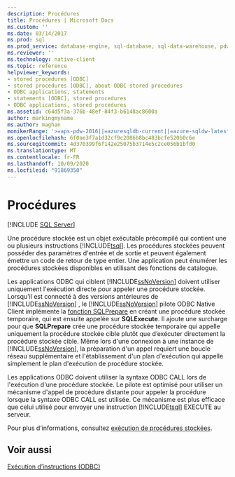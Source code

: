 ```yaml
---
description: Procédures
title: Procédures | Microsoft Docs
ms.custom: ''
ms.date: 03/14/2017
ms.prod: sql
ms.prod_service: database-engine, sql-database, sql-data-warehouse, pdw
ms.reviewer: ''
ms.technology: native-client
ms.topic: reference
helpviewer_keywords:
- stored procedures [ODBC]
- stored procedures [ODBC], about ODBC stored procedures
- ODBC applications, statements
- statements [ODBC], stored procedures
- ODBC applications, stored procedures
ms.assetid: c64d5f3a-376b-48ef-84f3-b6148ac8600a
author: markingmyname
ms.author: maghan
monikerRange: '>=aps-pdw-2016||=azuresqldb-current||=azure-sqldw-latest||>=sql-server-2016||=sqlallproducts-allversions||>=sql-server-linux-2017||=azuresqldb-mi-current'
ms.openlocfilehash: 6f0ae3f7a1d32cf9c2086b8bc483bcfe520b0c6e
ms.sourcegitcommit: 4d370399f6f142e25075b3714e5c2ce056b1bfd0
ms.translationtype: MT
ms.contentlocale: fr-FR
ms.lasthandoff: 10/09/2020
ms.locfileid: "91869350"
---
```

# <a name="procedures"></a>Procédures
[!INCLUDE [SQL Server](../../../includes/applies-to-version/sql-asdb-asdbmi-asa-pdw.md)]

  Une procédure stockée est un objet exécutable précompilé qui contient une ou plusieurs instructions [!INCLUDE[tsql](../../../includes/tsql-md.md)]. Les procédures stockées peuvent posséder des paramètres d'entrée et de sortie et peuvent également émettre un code de retour de type entier. Une application peut énumérer les procédures stockées disponibles en utilisant des fonctions de catalogue.  
  
 Les applications ODBC qui ciblent [!INCLUDE[ssNoVersion](../../../includes/ssnoversion-md.md)] doivent utiliser uniquement l'exécution directe pour appeler une procédure stockée. Lorsqu’il est connecté à des versions antérieures de [!INCLUDE[ssNoVersion](../../../includes/ssnoversion-md.md)] , le [!INCLUDE[ssNoVersion](../../../includes/ssnoversion-md.md)] pilote ODBC Native Client implémente la [fonction SQLPrepare](../../../odbc/reference/syntax/sqlprepare-function.md) en créant une procédure stockée temporaire, qui est ensuite appelée sur **SQLExecute**. Il ajoute une surcharge pour que **SQLPrepare** crée une procédure stockée temporaire qui appelle uniquement la procédure stockée cible plutôt que d’exécuter directement la procédure stockée cible. Même lors d'une connexion à une instance de [!INCLUDE[ssNoVersion](../../../includes/ssnoversion-md.md)], la préparation d'un appel requiert une boucle réseau supplémentaire et l'établissement d'un plan d'exécution qui appelle simplement le plan d'exécution de procédure stockée.  
  
 Les applications ODBC doivent utiliser la syntaxe ODBC CALL lors de l'exécution d'une procédure stockée. Le pilote est optimisé pour utiliser un mécanisme d'appel de procédure distante pour appeler la procédure lorsque la syntaxe ODBC CALL est utilisée. Ce mécanisme est plus efficace que celui utilisé pour envoyer une instruction [!INCLUDE[tsql](../../../includes/tsql-md.md)] EXECUTE au serveur.  
  
 Pour plus d’informations, consultez [exécution de procédures stockées](../../../relational-databases/native-client-odbc-stored-procedures/running-stored-procedures.md).  
  
## <a name="see-also"></a>Voir aussi  
 [Exécution d’instructions &#40;ODBC&#41;](../../../relational-databases/native-client-odbc-queries/executing-statements/executing-statements-odbc.md)  
  

